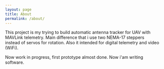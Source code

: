 ```yaml
---
layout: page
title: About
permalink: /about/
---
```


This project is my trying to build automatic antenna tracker for UAV with MAVLink telemetry.
Main difference that i use two NEMA-17 steppers instead of servos for rotation.
Also it intended for digital telemetry and video (WiFi).

Now work in progress, first prototype almost done. Now i'am writing software.

